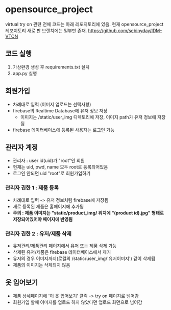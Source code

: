 # opensource_project
virtual try on 관련 전체 코드는 아래 레포지토리에 있음. 현재 opensource_project 레포지토리 새로 판 브랜치에는 일부만 존재.
https://github.com/sebinyday/IDM-VTON 
## 코드 실행
1. 가상환경 생성 후 requirements.txt 설치
2. app.py 실행


## 회원가입
- 차례대로 입력 (이미지 업로드는 선택사항)
- firebase의 Realtime Database에 유저 정보 저장
  - 이미지는 /static/user_img 디렉토리에 저장, 이미지 path가 유저 정보에 저장됨 
- firebase 데이터베이스에 등록된 사용자는 로그인 가능


## 관리자 계정
- 관리자 : user id(uid)가 "root"인 회원
- 현재는 uid, pwd, name 모두 root로 등록되어있음 
- 로그인 안되면 uid "root"로 회원가입하기

### 관리자 권한 1 : 제품 등록
- 차례대로 입력 -> 유저 정보처럼 firebase에 저장됨
- 새로 등록된 제품은 홈페이지에 추가됨
- **주의 : 제품 이미지는 "static/product_img/ 위치에 "(product id).jpg" 형태로 저장되어있어야 페이지에 반영됨**

### 관리자 권한 2 : 유저/제품 삭제
- 유저관리/제품관리 페이지에서 유저 또는 제품 삭제 가능
- 삭제된 유저/제품은 firebase 데이터베이스에서 제거
- 유저의 경우 이미지까지(로컬의 /static/user_img/'유저이미지') 같이 삭제됨
- 제품의 이미지는 삭제되지 않음

## 옷 입어보기
- 제품 상세페이지에 '이 옷 입어보기' 클릭 -> try on 페이지로 넘어감
- 회원가입 할때 이미지를 업로드 하지 않았다면 업로드 화면으로 넘어감
 
